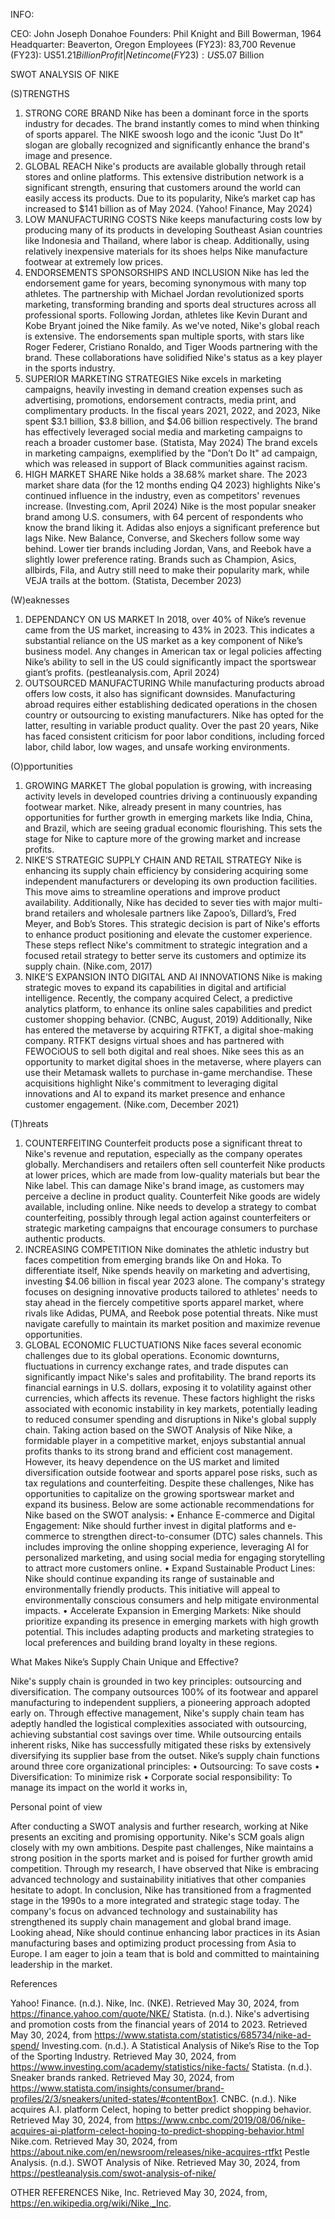 INFO:

CEO: John Joseph Donahoe
 Founders: Phil Knight and Bill Bowerman, 1964
Headquarter: Beaverton, Oregon
 Employees (FY23): 83,700
Revenue (FY23): US$51.21 Billion
 Profit | Net income (FY23): US$5.07 Billion

SWOT ANALYSIS OF NIKE

(S)TRENGTHS
1. STRONG CORE BRAND
Nike has been a dominant force in the sports industry for decades. The brand instantly comes to mind when thinking of sports apparel. The NIKE swoosh logo and the iconic "Just Do It" slogan are globally recognized and significantly enhance the brand's image and presence.
2. GLOBAL REACH
Nike's products are available globally through retail stores and online platforms. This extensive distribution network is a significant strength, ensuring that customers around the world can easily access its products. Due to its popularity, Nike’s market cap has increased to $141 billion as of May 2024. (Yahoo! Finance, May 2024)
3. LOW MANUFACTURING COSTS
Nike keeps manufacturing costs low by producing many of its products in developing Southeast Asian countries like Indonesia and Thailand, where labor is cheap. Additionally, using relatively inexpensive materials for its shoes helps Nike manufacture footwear at extremely low prices.
4. ENDORSEMENTS SPONSORSHIPS AND INCLUSION
Nike has led the endorsement game for years, becoming synonymous with many top athletes. The partnership with Michael Jordan revolutionized sports marketing, transforming branding and sports deal structures across all professional sports. Following Jordan, athletes like Kevin Durant and Kobe Bryant joined the Nike family. 
As we've noted, Nike's global reach is extensive. The endorsements span multiple sports, with stars like Roger Federer, Cristiano Ronaldo, and Tiger Woods partnering with the brand. These collaborations have solidified Nike's status as a key player in the sports industry.
5. SUPERIOR MARKETING STRATEGIES
Nike excels in marketing campaigns, heavily investing in demand creation expenses such as advertising, promotions, endorsement contracts, media print, and complimentary products. In the fiscal years 2021, 2022, and 2023, Nike spent $3.1 billion, $3.8 billion, and $4.06 billion respectively. The brand has effectively leveraged social media and marketing campaigns to reach a broader customer base. (Statista, May 2024)
The brand excels in marketing campaigns, exemplified by the "Don’t Do It" ad campaign, which was released in support of Black communities against racism.
6. HIGH MARKET SHARE
Nike holds a 38.68% market share. The 2023 market share data (for the 12 months ending Q4 2023) highlights Nike's continued influence in the industry, even as competitors' revenues increase. (Investing.com, April 2024)
Nike is the most popular sneaker brand among U.S. consumers, with 64 percent of respondents who know the brand liking it. Adidas also enjoys a significant preference but lags Nike. New Balance, Converse, and Skechers follow some way behind. Lower tier brands including Jordan, Vans, and Reebok have a slightly lower preference rating. Brands such as Champion, Asics, allbirds, Fila, and Autry still need to make their popularity mark, while VEJA trails at the bottom. (Statista, December 2023)

(W)eaknesses
1. DEPENDANCY ON US MARKET
In 2018, over 40% of Nike’s revenue came from the US market, increasing to 43% in 2023. This indicates a substantial reliance on the US market as a key component of Nike’s business model. Any changes in American tax or legal policies affecting Nike’s ability to sell in the US could significantly impact the sportswear giant’s profits. (pestleanalysis.com, April 2024)
2. OUTSOURCED MANUFACTURING 
While manufacturing products abroad offers low costs, it also has significant downsides. Manufacturing abroad requires either establishing dedicated operations in the chosen country or outsourcing to existing manufacturers. Nike has opted for the latter, resulting in variable product quality.
Over the past 20 years, Nike has faced consistent criticism for poor labor conditions, including forced labor, child labor, low wages, and unsafe working environments.

(O)pportunities
1. GROWING MARKET
The global population is growing, with increasing activity levels in developed countries driving a continuously expanding footwear market. Nike, already present in many countries, has opportunities for further growth in emerging markets like India, China, and Brazil, which are seeing gradual economic flourishing. This sets the stage for Nike to capture more of the growing market and increase profits.
2. NIKE’S STRATEGIC SUPPLY CHAIN AND RETAIL STRATEGY
Nike is enhancing its supply chain efficiency by considering acquiring some independent manufacturers or developing its own production facilities. This move aims to streamline operations and improve product availability.
Additionally, Nike has decided to sever ties with major multi-brand retailers and wholesale partners like Zapoo’s, Dillard’s, Fred Meyer, and Bob’s Stores. This strategic decision is part of Nike's efforts to enhance product positioning and elevate the customer experience. These steps reflect Nike's commitment to strategic integration and a focused retail strategy to better serve its customers and optimize its supply chain. (Nike.com, 2017)
3. NIKE’S EXPANSION INTO DIGITAL AND AI INNOVATIONS
Nike is making strategic moves to expand its capabilities in digital and artificial intelligence. Recently, the company acquired Celect, a predictive analytics platform, to enhance its online sales capabilities and predict customer shopping behavior. (CNBC, August, 2019)
Additionally, Nike has entered the metaverse by acquiring RTFKT, a digital shoe-making company. RTFKT designs virtual shoes and has partnered with FEWOCiOUS to sell both digital and real shoes. Nike sees this as an opportunity to market digital shoes in the metaverse, where players can use their Metamask wallets to purchase in-game merchandise. These acquisitions highlight Nike's commitment to leveraging digital innovations and AI to expand its market presence and enhance customer engagement. (Nike.com, December 2021)

(T)hreats
 1. COUNTERFEITING
Counterfeit products pose a significant threat to Nike's revenue and reputation, especially as the company operates globally. Merchandisers and retailers often sell counterfeit Nike products at lower prices, which are made from low-quality materials but bear the Nike label. This can damage Nike's brand image, as customers may perceive a decline in product quality. Counterfeit Nike goods are widely available, including online. Nike needs to develop a strategy to combat counterfeiting, possibly through legal action against counterfeiters or strategic marketing campaigns that encourage consumers to purchase authentic products.
 2. INCREASING COMPETITION 
Nike dominates the athletic industry but faces competition from emerging brands like On and Hoka. To differentiate itself, Nike spends heavily on marketing and advertising, investing $4.06 billion in fiscal year 2023 alone. The company's strategy focuses on designing innovative products tailored to athletes' needs to stay ahead in the fiercely competitive sports apparel market, where rivals like Adidas, PUMA, and Reebok pose potential threats. Nike must navigate carefully to maintain its market position and maximize revenue opportunities.
 3. GLOBAL ECONOMIC FLUCTUATIONS 
Nike faces several economic challenges due to its global operations. Economic downturns, fluctuations in currency exchange rates, and trade disputes can significantly impact Nike's sales and profitability. The brand reports its financial earnings in U.S. dollars, exposing it to volatility against other currencies, which affects its revenue. These factors highlight the risks associated with economic instability in key markets, potentially leading to reduced consumer spending and disruptions in Nike's global supply chain.
Taking action based on the SWOT Analysis of Nike
Nike, a formidable player in a competitive market, enjoys substantial annual profits thanks to its strong brand and efficient cost management. However, its heavy dependence on the US market and limited diversification outside footwear and sports apparel pose risks, such as tax regulations and counterfeiting. Despite these challenges, Nike has opportunities to capitalize on the growing sportswear market and expand its business.
Below are some actionable recommendations for Nike based on the SWOT analysis:
•	Enhance E-commerce and Digital Engagement: Nike should further invest in digital platforms and e-commerce to strengthen direct-to-consumer (DTC) sales channels. This includes improving the online shopping experience, leveraging AI for personalized marketing, and using social media for engaging storytelling to attract more customers online.
•	Expand Sustainable Product Lines: Nike should continue expanding its range of sustainable and environmentally friendly products. This initiative will appeal to environmentally conscious consumers and help mitigate environmental impacts.
•	Accelerate Expansion in Emerging Markets: Nike should prioritize expanding its presence in emerging markets with high growth potential. This includes adapting products and marketing strategies to local preferences and building brand loyalty in these regions.

What Makes Nike’s Supply Chain Unique and Effective?

Nike's supply chain is grounded in two key principles: outsourcing and diversification. The company outsources 100% of its footwear and apparel manufacturing to independent suppliers, a pioneering approach adopted early on. Through effective management, Nike's supply chain team has adeptly handled the logistical complexities associated with outsourcing, achieving substantial cost savings over time. While outsourcing entails inherent risks, Nike has successfully mitigated these risks by extensively diversifying its supplier base from the outset. 
Nike’s supply chain functions around three core organizational principles:
•	Outsourcing: To save costs
•	Diversification: To minimize risk
•	Corporate social responsibility: To manage its impact on the world it works in,

Personal point of view

After conducting a SWOT analysis and further research, working at Nike presents an exciting and promising opportunity. Nike's SCM goals align closely with my own ambitions. Despite past challenges, Nike maintains a strong position in the sports market and is poised for further growth amid competition. Through my research, I have observed that Nike is embracing advanced technology and sustainability initiatives that other companies hesitate to adopt.
In conclusion, Nike has transitioned from a fragmented stage in the 1990s to a more integrated and strategic stage today. The company's focus on advanced technology and sustainability has strengthened its supply chain management and global brand image. Looking ahead, Nike should continue enhancing labor practices in its Asian manufacturing bases and optimizing product processing from Asia to Europe. I am eager to join a team that is bold and committed to maintaining leadership in the market.

References

Yahoo! Finance. (n.d.). Nike, Inc. (NKE). Retrieved May 30, 2024, from https://finance.yahoo.com/quote/NKE/
Statista. (n.d.). Nike's advertising and promotion costs from the financial years of 2014 to 2023. Retrieved May 30, 2024, from  https://www.statista.com/statistics/685734/nike-ad-spend/
Investing.com. (n.d.). A Statistical Analysis of Nike’s Rise to the Top of the Sporting Industry. Retrieved May 30, 2024, from  https://www.investing.com/academy/statistics/nike-facts/
Statista. (n.d.). Sneaker brands ranked. Retrieved May 30, 2024, from https://www.statista.com/insights/consumer/brand-profiles/2/3/sneakers/united-states/#contentBox1.
CNBC. (n.d.). Nike acquires A.I. platform Celect, hoping to better predict shopping behavior. Retrieved May 30, 2024, from https://www.cnbc.com/2019/08/06/nike-acquires-ai-platform-celect-hoping-to-predict-shopping-behavior.html
Nike.com. Retrieved May 30, 2024, from https://about.nike.com/en/newsroom/releases/nike-acquires-rtfkt
Pestle Analysis. (n.d.). SWOT Analysis of Nike. Retrieved May 30, 2024, from  https://pestleanalysis.com/swot-analysis-of-nike/

OTHER REFERENCES
Nike, Inc. Retrieved May 30, 2024, from, https://en.wikipedia.org/wiki/Nike,_Inc.
